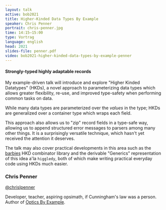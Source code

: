 ```yaml
---
layout: talk
active: bob2021
title: Higher-Kinded Data Types By Example
speaker: Chris Penner
portrait: chris-penner.jpg
time: 14:15–15:00
type: Vortrag
language: english
head: 2021
slides-file: penner.pdf
video: bob2021-higher-kinded-data-types-by-example-penner
---
```


#### Strongly-typed highly adaptable records 

My example-driven talk will introduce and explore "Higher Kinded
Datatypes" (HKDs), a novel approach to parameterizing data types which
allows greater flexibility, re-use, and improved type-safety when
performing common tasks on data.

While many data types are parameterized over the _values_ in the type;
HKDs are generalized over a container type which wraps each field.

This approach also allows us to "zip" record fields in a type-safe
way, allowing us to append structured error messages to parsers among
many other things.  It is a surprisingly versatile technique, which
hasn't yet received the attention it deserves.

The talk may also cover practical developments in this area such as
the [barbies](https://hackage.haskell.org/package/barbies) HKD
combinator library and the derivable "Generics" representation of this
idea a'la `higgledy`, both of which make writing practical everyday
code using HKDs much easier.

### Chris Penner

[@chrislpenner](http://www.twitter.com/chrislpenner)

Developer, teacher, aspiring opsimath, if Cunningham's law was a
person. Author of [Optics By Example](https://leanpub.com/optics-by-example).
